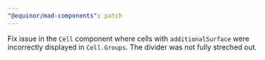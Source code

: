 ```yaml
---
"@equinor/mad-components": patch
---
```


Fix issue in the `Cell` component where cells with `additionalSurface` were incorrectly displayed in
`Cell.Groups`. The divider was not fully streched out.
